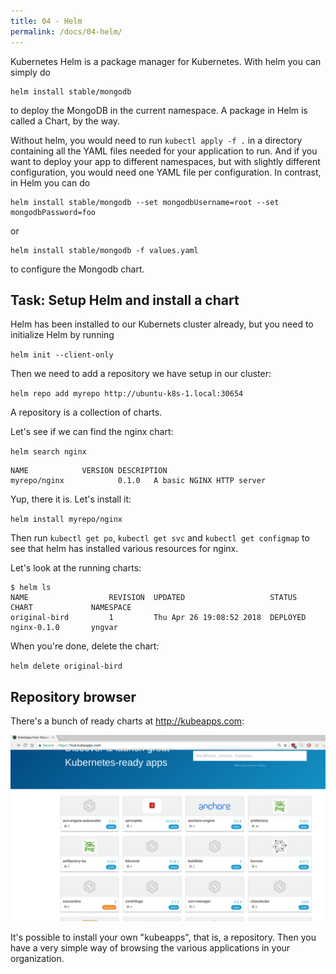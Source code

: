 ```yaml
---
title: 04 - Helm
permalink: /docs/04-helm/
---
```


Kubernetes Helm is a package manager for Kubernetes. With helm you can simply do

```
helm install stable/mongodb
```

to deploy the MongoDB in the current namespace. A package in Helm is called a Chart, by the way.

Without helm, you would need to run `kubectl apply -f .` in a directory containing all the YAML files needed
for your application to run. And if you want to deploy your app to different namespaces, but with slightly
different configuration, you would need one YAML file per configuration. In contrast, in Helm you can do

```
helm install stable/mongodb --set mongodbUsername=root --set mongodbPassword=foo
```

or 

```
helm install stable/mongodb -f values.yaml
```

to configure the Mongodb chart.

## Task: Setup Helm and install a chart

Helm has been installed to our Kubernets cluster already, but you need to initialize Helm by running

`helm init --client-only`

Then we need to add a repository we have setup in our cluster:

`helm repo add myrepo http://ubuntu-k8s-1.local:30654`

A repository is a collection of charts.

Let's see if we can find the nginx chart:

`helm search nginx`

```
NAME            VERSION DESCRIPTION                                       
myrepo/nginx            0.1.0   A basic NGINX HTTP server 
```

Yup, there it is. Let's install it:

`helm install myrepo/nginx`

Then run `kubectl get po`, `kubectl get svc` and `kubectl get configmap` to see that helm has installed
various resources for nginx.

Let's look at the running charts:

```
$ helm ls
NAME                  REVISION  UPDATED                   STATUS          CHART             NAMESPACE  
original-bird         1         Thu Apr 26 19:08:52 2018  DEPLOYED        nginx-0.1.0       yngvar     
```

When you're done, delete the chart:

`helm delete original-bird`

## Repository browser

There's a bunch of ready charts at http://kubeapps.com:

![text](../../assets/img/kubeapps.png)

It's possible to install your own "kubeapps", that is, a repository. Then you have a very simple way of 
browsing the various applications in your organization.

